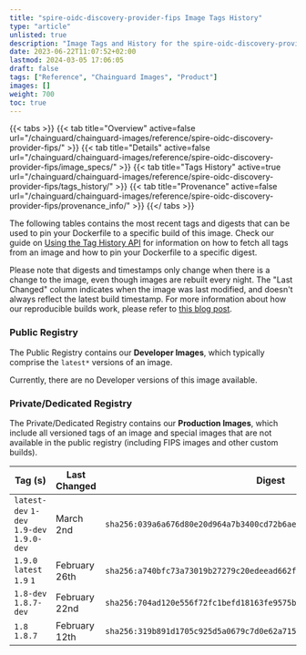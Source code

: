 ```yaml
---
title: "spire-oidc-discovery-provider-fips Image Tags History"
type: "article"
unlisted: true
description: "Image Tags and History for the spire-oidc-discovery-provider-fips Chainguard Image"
date: 2023-06-22T11:07:52+02:00
lastmod: 2024-03-05 17:06:05
draft: false
tags: ["Reference", "Chainguard Images", "Product"]
images: []
weight: 700
toc: true
---
```


{{< tabs >}}
{{< tab title="Overview" active=false url="/chainguard/chainguard-images/reference/spire-oidc-discovery-provider-fips/" >}}
{{< tab title="Details" active=false url="/chainguard/chainguard-images/reference/spire-oidc-discovery-provider-fips/image_specs/" >}}
{{< tab title="Tags History" active=true url="/chainguard/chainguard-images/reference/spire-oidc-discovery-provider-fips/tags_history/" >}}
{{< tab title="Provenance" active=false url="/chainguard/chainguard-images/reference/spire-oidc-discovery-provider-fips/provenance_info/" >}}
{{</ tabs >}}

The following tables contains the most recent tags and digests that can be used to pin your Dockerfile to a specific build of this image. Check our guide on [Using the Tag History API](/chainguard/chainguard-images/using-the-tag-history-api/) for information on how to fetch all tags from an image and how to pin your Dockerfile to a specific digest.

Please note that digests and timestamps only change when there is a change to the image, even though images are rebuilt every night. The "Last Changed" column indicates when the image was last modified, and doesn't always reflect the latest build timestamp. For more information about how our reproducible builds work, please refer to [this blog post](https://www.chainguard.dev/unchained/reproducing-chainguards-reproducible-image-builds).

### Public Registry
The Public Registry contains our **Developer Images**, which typically comprise the `latest*` versions of an image.

Currently, there are no Developer versions of this image available.

### Private/Dedicated Registry
The Private/Dedicated Registry contains our **Production Images**, which include all versioned tags of an image and special images that are not available in the public registry (including FIPS images and other custom builds).

| Tag (s)                                     | Last Changed  | Digest                                                                    |
|---------------------------------------------|---------------|---------------------------------------------------------------------------|
|  `latest-dev` `1-dev` `1.9-dev` `1.9.0-dev` | March 2nd     | `sha256:039a6a676d80e20d964a7b3400cd72b6aeff2b936f59daa9fe426c325483d036` |
|  `1.9.0` `latest` `1.9` `1`                 | February 26th | `sha256:a740bfc73a73019b27279c20edeead662f600099f54e1b40b79b974af1ee27ca` |
|  `1.8-dev` `1.8.7-dev`                      | February 22nd | `sha256:704ad120e556f72fc1befd18163fe9575b3c697d71d1f9b923c3df4c34a52f01` |
|  `1.8` `1.8.7`                              | February 12th | `sha256:319b891d1705c925d5a0679c7d0e62a715984e23ad94a4127747b368306f5936` |

